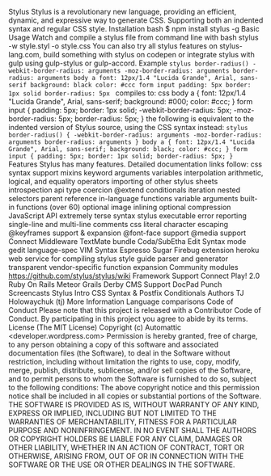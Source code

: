 Stylus Stylus is a revolutionary new language, providing an efficient, dynamic, and expressive way to generate CSS. Supporting both an indented syntax and regular CSS style. Installation bash $ npm install stylus -g Basic Usage Watch and compile a stylus file from command line with bash stylus -w style.styl -o style.css You can also try all stylus features on stylus-lang.com, build something with stylus on codepen or integrate stylus with gulp using gulp-stylus or gulp-accord. Example ```stylus border-radius() -webkit-border-radius: arguments -moz-border-radius: arguments border-radius: arguments body a font: 12px/1.4 "Lucida Grande", Arial, sans-serif background: black color: #ccc form input padding: 5px border: 1px solid border-radius: 5px ``` compiles to: css body a { font: 12px/1.4 "Lucida Grande", Arial, sans-serif; background: #000; color: #ccc; } form input { padding: 5px; border: 1px solid; -webkit-border-radius: 5px; -moz-border-radius: 5px; border-radius: 5px; } the following is equivalent to the indented version of Stylus source, using the CSS syntax instead: ```stylus border-radius() { -webkit-border-radius: arguments -moz-border-radius: arguments border-radius: arguments } body a { font: 12px/1.4 "Lucida Grande", Arial, sans-serif; background: black; color: #ccc; } form input { padding: 5px; border: 1px solid; border-radius: 5px; } ``` Features Stylus has many features. Detailed documentation links follow: css syntax support mixins keyword arguments variables interpolation arithmetic, logical, and equality operators importing of other stylus sheets introspection api type coercion @extend conditionals iteration nested selectors parent reference in-language functions variable arguments built-in functions (over 60) optional image inlining optional compression JavaScript API extremely terse syntax stylus executable error reporting single-line and multi-line comments css literal character escaping @keyframes support & expansion @font-face support @media support Connect Middleware TextMate bundle Coda/SubEtha Edit Syntax mode gedit language-spec VIM Syntax Espresso Sugar Firebug extension heroku web service for compiling stylus style guide parser and generator transparent vendor-specific function expansion Community modules https://github.com/stylus/stylus/wiki Framework Support Connect Play! 2.0 Ruby On Rails Meteor Grails Derby CMS Support DocPad Punch Screencasts Stylus Intro CSS Syntax & Postfix Conditionals Authors TJ Holowaychuk (tj) More Information Language comparisons Code of Conduct Please note that this project is released with a Contributor Code of Conduct. By participating in this project you agree to abide by its terms. License (The MIT License) Copyright (c) Automattic <developer.wordpress.com> Permission is hereby granted, free of charge, to any person obtaining a copy of this software and associated documentation files (the Software), to deal in the Software without restriction, including without limitation the rights to use, copy, modify, merge, publish, distribute, sublicense, and/or sell copies of the Software, and to permit persons to whom the Software is furnished to do so, subject to the following conditions: The above copyright notice and this permission notice shall be included in all copies or substantial portions of the Software. THE SOFTWARE IS PROVIDED AS IS, WITHOUT WARRANTY OF ANY KIND, EXPRESS OR IMPLIED, INCLUDING BUT NOT LIMITED TO THE WARRANTIES OF MERCHANTABILITY, FITNESS FOR A PARTICULAR PURPOSE AND NONINFRINGEMENT. IN NO EVENT SHALL THE AUTHORS OR COPYRIGHT HOLDERS BE LIABLE FOR ANY CLAIM, DAMAGES OR OTHER LIABILITY, WHETHER IN AN ACTION OF CONTRACT, TORT OR OTHERWISE, ARISING FROM, OUT OF OR IN CONNECTION WITH THE SOFTWARE OR THE USE OR OTHER DEALINGS IN THE SOFTWARE.